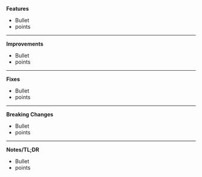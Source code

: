 **Features**
- Bullet
- points

--- 
**Improvements**
- Bullet
- points

--- 
**Fixes**
- Bullet
- points

---
**Breaking Changes**
- Bullet
- points

---
**Notes/TL;DR**
- Bullet
- points

